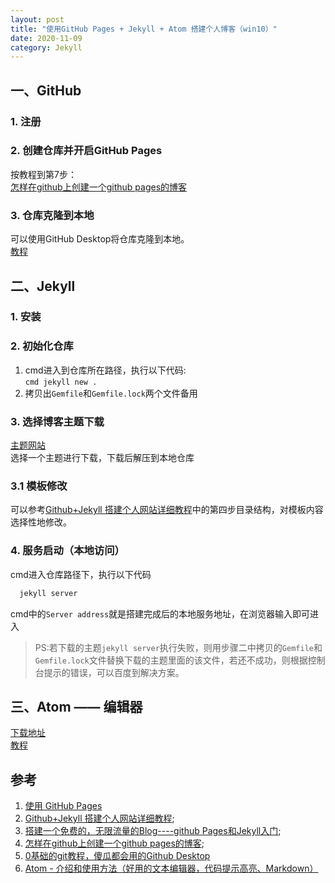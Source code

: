 ```yaml
---
layout: post
title: "使用GitHub Pages + Jekyll + Atom 搭建个人博客（win10）"
date: 2020-11-09
category: Jekyll
---
```

## 一、GitHub

### 1. 注册
### 2. 创建仓库并开启GitHub Pages  
  按教程到第7步：  
  [怎样在github上创建一个github pages的博客](https://jingyan.baidu.com/article/acf728fd64b5a2f8e510a31d.html)

### 3. 仓库克隆到本地
  可以使用GitHub Desktop将仓库克隆到本地。  
  [教程](https://www.jianshu.com/p/06a960d991aa)
## 二、Jekyll

### 1. 安装
### 2. 初始化仓库
  1. cmd进入到仓库所在路径，执行以下代码:  
    ```cmd
      jekyll new .
    ```
  2. 拷贝出`Gemfile`和`Gemfile.lock`两个文件备用  

### 3. 选择博客主题下载
  [主题网站](http://jekyllthemes.org/)  
  选择一个主题进行下载，下载后解压到本地仓库
### 3.1 模板修改
  可以参考[Github+Jekyll 搭建个人网站详细教程](https://www.jianshu.com/p/9f71e260925d)中的第四步目录结构，对模板内容选择性地修改。
### 4. 服务启动（本地访问）
  cmd进入仓库路径下，执行以下代码  
  ```cmd
    jekyll server
  ```
  cmd中的`Server address`就是搭建完成后的本地服务地址，在浏览器输入即可进入
  > PS:若下载的主题`jekyll server`执行失败，则用步骤二中拷贝的`Gemfile`和`Gemfile.lock`文件替换下载的主题里面的该文件，若还不成功，则根据控制台提示的错误，可以百度到解决方案。

## 三、Atom —— 编辑器
  [下载地址](https://atom.io/download/windows_x64)  
  [教程](https://www.hangge.com/blog/cache/detail_1149.html)  

## 参考
 1. [使用 GitHub Pages](https://docs.github.com/cn/free-pro-team@latest/github/working-with-github-pages)
 2. [Github+Jekyll 搭建个人网站详细教程](https://www.jianshu.com/p/9f71e260925d);
 3. [搭建一个免费的，无限流量的Blog----github Pages和Jekyll入门](http://www.ruanyifeng.com/blog/2012/08/blogging_with_jekyll.html);
 4. [怎样在github上创建一个github pages的博客](https://jingyan.baidu.com/article/acf728fd64b5a2f8e510a31d.html);
 5. [0基础的git教程，傻瓜都会用的Github Desktop](https://www.jianshu.com/p/06a960d991aa)
 6. [Atom - 介绍和使用方法（好用的文本编辑器，代码提示高亮、Markdown）](https://www.hangge.com/blog/cache/detail_1149.html)
